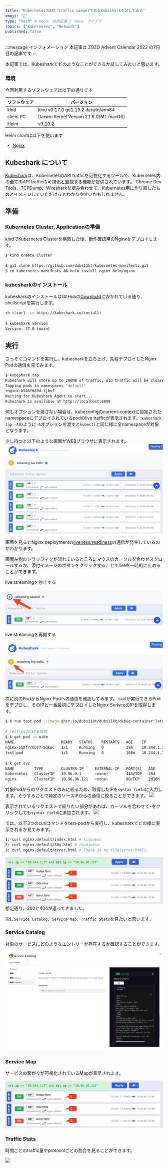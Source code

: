 ```yaml
---
title: "KubernetesのAPI traffic viewerであるKubesharkを試してみる"
emoji: "🥶"
type: "tech" # tech: 技術記事 / idea: アイデア
topics: ["Kubernetes", "Network"]
published: false
---
```


:::message
インフォメーション
本記事は ZOZO Advent Calendar 2022 の7日目の記事です
:::

本記事では、Kubesharkでどのようなことができるか試してみたいと思います。

### 環境

今回利用するソフトウェアは以下の通りです

| ソフトウェア | バージョン |
| --  | --        |
| kind | kind v0.17.0 go1.19.2 darwin/arm64 |
| client PC   | Darwin Kernel Version 21.6.0(M1 macOS) |
| Helm | v3.10.2|

Helm chartは以下を使います
- [Nginx](https://github.com/dubs11kt/kubernetes-manifests/tree/zenn/kubeshark-tutorial/helm/nginx)


## Kubeshark について

[Kubeshark](https://github.com/kubeshark/kubeshark)は、KubernetesのAPI trafficを可視化するツールで、Kubernetes内の全てのAPI trafficの可視化と監視する機能が提供されています。
Chrome Dev Tools、TCPDump、Wiresharkを組み合わせて、Kubernetes用に作り直したものとイメージしていただけるとわかりやすいかもしれません。

<!-- kubesharkについてすこし説明を入れる -->



## 準備

### Kubernetes Cluster, Applicationの準備

kindでKubernetes Clusterを構築した後、動作確認用のNginxをデプロイします。

```bash
$ kind create cluster

$ git clone https://github.com/dubs11kt/kubernetes-manifests.git
$ cd kubernetes-manifests && helm install nginx helm/nginx
```

### kubesharkのインストール

kubesharkのインストールはGitHubの[Download](https://github.com/kubeshark/kubeshark#download)にかかれている通り、shellscriptを実行します。

```bash
sh <(curl -Ls https://kubeshark.co/install)

$ kubeshark version
Version: 37.0 (main)
```



## 実行

さっそくコマンドを実行し、kubesharkを立ち上げ、先程デプロイしたNginx Podの通信を見てみます。

```bash
$ kubeshark tap
Kubeshark will store up to 200MB of traffic, old traffic will be cleared once the limit is reached.
Tapping pods in namespaces "default"
+nginx-b546f689d-tjbxf
Waiting for Kubeshark Agent to start...
Kubeshark is available at http://localhost:8899
```

何もオプションを渡さない場合は、kubeconfigのcurrent-contextに設定されたnamespaceにデプロイされているpodのlive trafficが表示されます。
`kubeshark tap -A`のように`-A`オプションを渡すと`kubectl`と同じ様に全namespaceが対象となります。

少し待つと以下のような画面がWEBブラウザに表示されます。
![](/images/kubeshark-tutorial/top-image.png)

画面を見るとNginx deploymentの[liveness/readiness][nginx-health-check]の通信が発生しているのがわかります。

画面左側のトラッフィクが流れているところにマウスのカーソルを合わせスクロールするか、添付イメージのボタンをクリックすることでliveを一時的に止めることができます。

live streamingを停止する

![](/images/kubeshark-tutorial/stream-paused.png)

live streamingを再開する

![](/images/kubeshark-tutorial/stream-live.png)


次に別のPodからNginx Podへの通信を確認してみます。
curlが実行できるPodをデプロし、そのIPと一番最初にデプロイしたNginx SerivceのIPを取得します。

```bash
$ k run test-pod --image ghcr.io/dubs11kt/dubs11kt/debug-container:latest -it --rm -- bash

# test-podのIPを取得
$ k get pod -o wide
NAME                     READY   STATUS    RESTARTS   AGE    IP            NODE          NOMINATED NODE   READINESS GATES
nginx-5b8f7cbb77-5qkwc   1/1     Running   0          39m    10.244.1.11   kind-worker   <none>           <none>
test-pod                 1/1     Running   0          108m   10.244.1.7    kind-worker   <none>           <none>

$ k get svc
NAME         TYPE        CLUSTER-IP     EXTERNAL-IP   PORT(S)   AGE
kubernetes   ClusterIP   10.96.0.1      <none>        443/TCP   29d
nginx        ClusterIP   10.96.96.121   <none>        80/TCP    2d16h
```

対象Podからのリクエストのみに絞るため、取得したIPを`syntax field`に入力します。そうすることで特定のソースIPからの通信に絞ることができます。
![](/images/kubeshark-tutorial/sytax-field.png)

表示されているリクエストで絞りたい部分があれば、カーソルを合わせて`+`をクリックしても`syntax field`に追加されます。
![](/image/kubeshark-tutorial/syntax-field-click.png)

では、以下3つのcurlコマンドをtest-podから実行し、kubesharkでどの様に表示されるか見てみます。
```bash
1: curl nginx.default/index.html # liveness
2: curl nginx.default/50x.html # readiness
3: curl nginx.default/error.html # There is no file(error.html).
```

![](/images/kubeshark-tutorial/curl-results.png)
想定通り、200と404が返ってきました。



次に`Service Catalog`、`Service Map`、`Traffic Stats`を見たいと思います。

### Service Catalog

対象のサービスにどのようなエントリーが存在するか確認することができます。

![](/images/kubeshark-tutorial/service-catalog.png)

### Service Map

サービスの繋がりが可視化されているMapが表示されます。

![](/images/kubeshark-tutorial/service-map.png)

### Traffic Stats

時間ごとのtraffic量やprotocolごとの割合を見ることができます。

![](/images/kubeshark-tutorial)













[Kubeshark]: https://kubeshark.co/
[nginx-health-check]: https://github.com/dubs11kt/kubernetes-manifests/blob/zenn/kubeshark-tutorial/helm/nginx/templates/deployment.yaml#L38-L52


